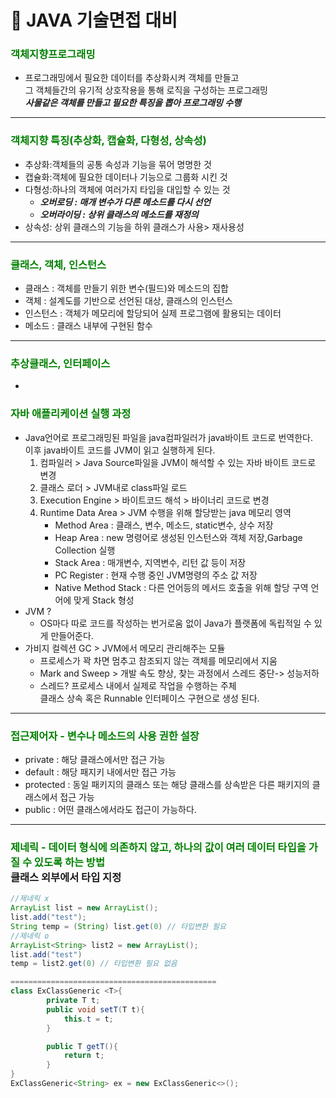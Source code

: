 # 📌 JAVA 기술면접 대비

### <span style="color:green">객체지향프로그래밍</span>
- 프로그래밍에서 필요한 데이터를 추상화시켜 객체를 만들고<br>그 객체들간의 유기적 상호작용을 통해 로직을 구성하는 프로그래밍<br> ***사물같은 객체를 만들고 필요한 특징을 뽑아 프로그래밍 수행***
---
### <span style="color:green">객체지향 특징(추상화, 캡슐화, 다형성, 상속성)</span>
- 추상화:객체들의 공통 속성과 기능을 묶어 명명한 것
- 캡슐화:객체에 필요한 데이터나 기능으로 그룹화 시킨 것
- 다형성:하나의 객체에 여러가지 타입을 대입할 수 있는 것
    - ***오버로딩 : 매개 변수가 다른 메소드를 다시 선언***
    - ***오버라이딩 : 상위 클래스의 메소드를 재정의***
- 상속성: 상위 클래스의 기능을 하위 클래스가 사용> 재사용성
---
### <span style="color:green">클래스, 객체, 인스턴스</span>
- 클래스 : 객체를 만들기 위한 변수(필드)와 메소드의 집합
- 객체 : 설계도를 기반으로 선언된 대상, 클래스의 인스턴스
- 인스턴스 : 객체가 메모리에 할당되어 실제 프로그램에 활용되는 데이터
- 메소드 : 클래스 내부에 구현된 함수
---
### <span style="color:green">추상클래스, 인터페이스</span>
- 
### <span style="color:green">자바 애플리케이션 실행 과정</span>

- Java언어로 프로그래밍된 파일을 java컴파일러가 java바이트 코드로 번역한다.<br>이후 java바이트 코드를 JVM이 읽고 실행하게 된다.
    1. 컴파일러 > Java Source파일을 JVM이 해석할 수 있는 자바 바이트 코드로 변경
    2. 클래스 로더 > JVM내로 class파일 로드
    3. Execution Engine > 바이트코드 해석 > 바이너리 코드로 변경
    4. Runtime Data Area > JVM 수행을 위해 할당받는 java 메모리 영역
        - Method Area : 클래스, 변수, 메소드, static변수, 상수 저장
        - Heap Area : new 명령어로 생성된 인스턴스와 객체 저장,Garbage Collection 실행
        - Stack Area : 매개변수, 지역변수, 리턴 값 등이 저장
        - PC Register : 현재 수행 중인 JVM명령의 주소 값 저장
        - Native Method Stack : 다른 언어등의 메서드 호출을 위해 할당 구역 언어에 맞게 Stack 형성
- JVM ?
    - OS마다 따로 코드를 작성하는 번거로움 없이 Java가 플랫폼에 독립적일 수 있게 만들어준다.
- 가비지 컬렉션 GC > JVM에서 메모리 관리해주는 모듈
    - 프로세스가 꽉 차면 멈추고 참조되지 않는 객체를 메모리에서 지움
    - Mark and Sweep > 개발 속도 향상, 찾는 과정에서 스레드 중단-> 성능저하
    - 스레드? 프로세스 내에서 실제로 작업을 수행하는 주체<br> 클래스 상속 혹은 Runnable 인터페이스 구현으로 생성 된다.
---

### <span style="color:green">접근제어자 - 변수나 메소드의 사용 권한 설장</span>
- private : 해당 클래스에서만 접근 가능
- default : 해당 패지키 내에서만 접근 가능
- protected : 동일 패키지의 클래스 또는 해당 클래스를 상속받은 다른 패키지의 클래스에서 접근 가능
- public : 어떤 클래스에서라도 접근이 가능하다.
---
### <span style="color:green">제네릭 - 데이터 형식에 의존하지 않고, 하나의 값이 여러 데이터 타입을 가질 수 있도록 하는 방법</span><br>클래스 외부에서 타입 지정

```java
//제네릭 x
ArrayList list = new ArrayList();
list.add("test");
String temp = (String) list.get(0) // 타입변환 필요
//제네릭 o
ArrayList<String> list2 = new ArrayList();
list.add("test")
temp = list2.get(0) // 타입변환 필요 없음

==============================================
class ExClassGeneric <T>{
        private T t;
        public void setT(T t){
            this.t = t;
        }

        public T getT(){
            return t;
        }
}
ExClassGeneric<String> ex = new ExClassGeneric<>(); 

```